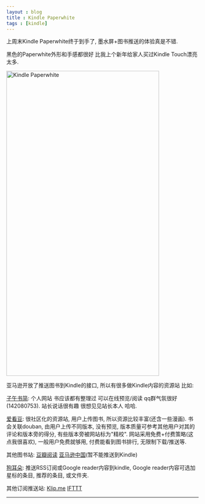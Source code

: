 ```yaml
---
layout : blog
title : Kindle Paperwhite
tags : [kindle]
---
```


上周末Kindle Paperwhite终于到手了, 墨水屏+图书推送的体验真是不错.

黑色的Paperwhite外形和手感都很好 比我上个新年给家人买过Kindle Touch漂亮太多.

<img width="400" height="800" alt="Kindle Paperwhite" title="Kindle Paperwhite" src="{{site.baseurl}}/img/kindle_paperwhite.jpg" />

亚马逊开放了推送图书到Kindle的接口, 所以有很多做Kindle内容的资源站 比如:

[子午书简](http://book.zi5.me/ "子午书简"):
个人网站 书应该都有整理过 可以在线预览/阅读 qq群气氛很好(142080753). 站长说话很有趣 很想见见站长本人 哈哈.

[爱看豆](http://ikandou.com "爱看豆"):
很社区化的资源站, 用户上传图书, 所以资源比较丰富(还含一些漫画). 书会关联douban, 由用户上传不同版本, 没有预览, 版本质量可参考其他用户对其的评论和版本旁的得分, 有些版本旁被网站标为"精校".
网站采用免费+付费策略(这点我很喜欢), 一般用户免费就够用, 付费能看到图书排行, 无限制下载/推送等.

其他图书站: [豆瓣阅读](http://read.douban.com/ "豆瓣阅读") [亚马逊中国](http://www.amazon.cn/Kindle%E7%94%B5%E5%AD%90%E4%B9%A6/b/ref=nav_swm_xmastobuy?ie=UTF8&node=116169071&pf_rd_p=66975072&pf_rd_s=nav-sitewide-msg&pf_rd_t=4201&pf_rd_i=navbar-4201&pf_rd_m=A1AJ19PSB66TGU&pf_rd_r=1XM7SQPMS3NDXTX75SKQ "亚马逊中国")(暂不能推送到Kindle)

[狗耳朵](http://www.mydogear.com/ "狗耳朵"):
推送RSS订阅或Google reader内容到kindle, Google reader内容可选加星标的条目, 推荐的条目, 或文件夹.

其他订阅推送站: [Klip.me](http://www.klip.me "Klip.me") [IFTTT](http://www.douban.com/group/topic/34867704/ "IFTTT")

---